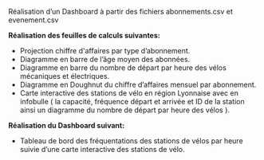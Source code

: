 Réalisation d’un Dashboard à partir des fichiers abonnements.csv et evenement.csv 

**Réalisation des feuilles de calculs suivantes:**
- Projection chiffre d'affaires par type d’abonnement.
- Diagramme en barre de l’âge moyen des abonnées.
- Diagramme en barre du nombre de départ par heure des vélos mécaniques et électriques.
- Diagramme en Doughnut du chiffre d’affaires mensuel par abonnement.
- Carte interactive des stations de vélo en région Lyonnaise avec en infobulle ( la capacité, fréquence départ et arrivée et ID de la station ainsi 
un diagramme du nombre de départ par heure des vélos ). 

**Réalisation du Dashboard suivant:**
- Tableau de bord des fréquentations des stations de vélos par heure suivie d’une carte interactive des stations de vélo.
